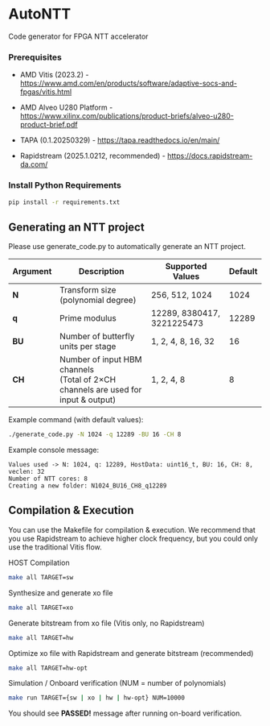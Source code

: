 # AutoNTT
Code generator for FPGA NTT accelerator

### Prerequisites

- AMD Vitis (2023.2) - https://www.amd.com/en/products/software/adaptive-socs-and-fpgas/vitis.html

- AMD Alveo U280 Platform - https://www.xilinx.com/publications/product-briefs/alveo-u280-product-brief.pdf

- TAPA (0.1.20250329) - https://tapa.readthedocs.io/en/main/

- Rapidstream (2025.1.0212, recommended) - https://docs.rapidstream-da.com/

### Install Python Requirements
```bash
pip install -r requirements.txt 
```

## Generating an NTT project 

Please use generate_code.py to automatically generate an NTT project.

| Argument | Description | Supported Values | Default |
|----------|-------------|-----------------|---------|
| **N** | Transform size (polynomial degree) | 256, 512, 1024 | 1024 |
| **q** | Prime modulus | 12289, 8380417, 3221225473 | 12289 |
| **BU** | Number of butterfly units per stage | 1, 2, 4, 8, 16, 32 | 16 |
| **CH** | Number of input HBM channels <br> (Total of 2×CH channels are used for input & output) | 1, 2, 4, 8 | 8 |

Example command (with default values):
```bash
./generate_code.py -N 1024 -q 12289 -BU 16 -CH 8 
```

Example console message:
```
Values used -> N: 1024, q: 12289, HostData: uint16_t, BU: 16, CH: 8, veclen: 32
Number of NTT cores: 8
Creating a new folder: N1024_BU16_CH8_q12289
```

## Compilation & Execution 

You can use the Makefile for compilation & execution.
We recommend that you use Rapidstream to achieve higher clock frequency, but you could only use the traditional Vitis flow.

HOST Compilation
```bash
make all TARGET=sw
```
Synthesize and generate xo file
```bash
make all TARGET=xo
```
Generate bitstream from xo file (Vitis only, no Rapidstream)
```bash
make all TARGET=hw
```
Optimize xo file with Rapidstream and generate bitstream (recommended)
```bash
make all TARGET=hw-opt
```
Simulation / Onboard verification (NUM = number of polynomials)
```bash
make run TARGET={sw | xo | hw | hw-opt} NUM=10000
```

You should see **PASSED!** message after running on-board verification.

